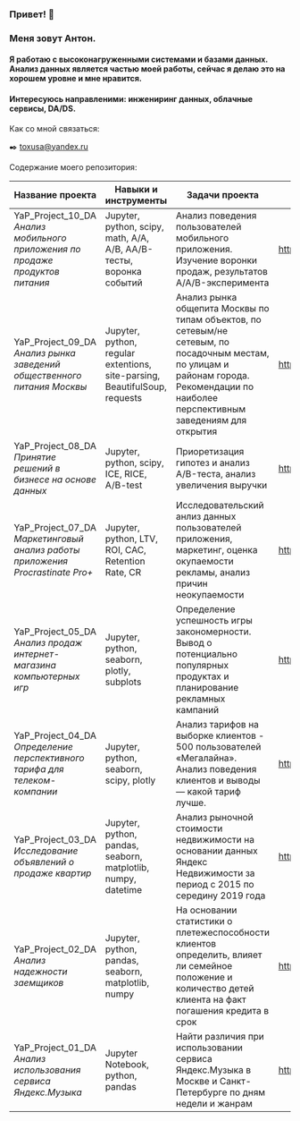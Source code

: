 ### Привет! 👋

<!--
**toxusa/toxusa** is a ✨ _special_ ✨ repository because its `README.md` (this file) appears on your GitHub profile.

Here are some ideas to get you started:

- 🔭 I’m currently working on ...
- 🌱 I’m currently learning ...
- 👯 I’m looking to collaborate on ...
- 🤔 I’m looking for help with ...
- 💬 Ask me about ...
- 📫 How to reach me: ...
- 😄 Pronouns: ...
- ⚡ Fun fact: ...
-->

### Меня зовут Антон.
#### Я работаю с высоконагруженными системами и базами данных. Анализ данных является частью моей работы, сейчас я делаю это на хорошем уровне и мне нравится.
#### Интересуюсь направленими: инжениринг данных, облачные сервисы, DA/DS.

<!--:heavy_check_mark: Мои сертификаты:

-->

Как со мной связаться: 

<!--:phone: +7 -->

:black_nib: toxusa@yandex.ru

Содержание моего репозитория:

| Название проекта | Навыки и инструменты |  Задачи проекта | Ссылка |
| --- | --- | --- | --- |
| YaP_Project_10_DA<br> *Анализ мобильного приложения по продаже продуктов питания* | Jupyter, python, scipy, math, A/A, A/B, AA/B-тесты, воронка событий | Анализ поведения пользователей мобильного приложения. Изучение воронки продаж, результатов A/A/B-эксперимента | https://github.com/toxusa/YaP_Project_10_DA |
| YaP_Project_09_DA<br> *Анализ рынка заведений общественного питания Москвы* | Jupyter, python, regular extentions, site-parsing, BeautifulSoup, requests | Анализ рынка общепита Москвы по типам объектов, по сетевым/не сетевым, по посадочным местам, по улицам и районам города. Рекомендации по наиболее перспективным заведениям для открытия | https://github.com/toxusa/YaP_Project_09_DA |
| YaP_Project_08_DA<br> *Принятие решений в бизнесе на основе данных* | Jupyter, python, scipy, ICE, RICE, A/B-test | Приоретизация гипотез и анализ A/B-теста, анализ увеличения выручки |  https://github.com/toxusa/YaP_Project_08_DA |
| YaP_Project_07_DA<br> *Маркетинговый анализ работы приложения Procrastinate Pro+* | Jupyter, python, LTV, ROI, CAC, Retention Rate, CR | Исследовательский анлиз данных пользователей приложения, маркетинг, оценка окупаемости рекламы, анализ причин неокупаемости | https://github.com/toxusa/YaP_Project_07_DA |
| YaP_Project_05_DA<br> *Анализ продаж интернет-магазина компьютерных игр* | Jupyter, python, seaborn, plotly, subplots | Определение успешность игры закономерности. Вывод о потенциально популярных продуктах и планирование рекламных кампаний | https://github.com/toxusa/YaP_Project_05_DA |
| YaP_Project_04_DA<br> *Определение перспективного тарифа для телеком-компании* | Jupyter, python, seaborn, scipy, plotly | Анализ тарифов на выборке клиентов - 500 пользователей «Мегалайна». Анализ поведения клиентов и выводы — какой тариф лучше. | https://github.com/toxusa/YaP_Project_04_DA |
| YaP_Project_03_DA<br> *Исследование объявлений о продаже квартир* | Jupyter, python, pandas, seaborn, matplotlib, numpy, datetime | Анализ рыночной стоимости недвижимости на основании данных Яндекс Недвижимости за период с 2015 по середину 2019 года | https://github.com/toxusa/YaP_Project_03_DA |
| YaP_Project_02_DA<br> *Анализ надежности заемщиков* | Jupyter, python, pandas, seaborn, matplotlib, numpy | На основании статистики о плетежеспособности клиентов определить, влияет ли семейное положение и количество детей клиента на факт погашения кредита в срок | https://github.com/toxusa/YaP_Project_02_DA |
| YaP_Project_01_DA<br> *Анализ использования сервиса Яндекс.Музыка* | Jupyter Notebook, python, pandas | Найти различия при использовании сервиса Яндекс.Музыка в Москве и Санкт-Петербурге по дням недели и жанрам | https://github.com/toxusa/YaP_Project_01_DA | 
